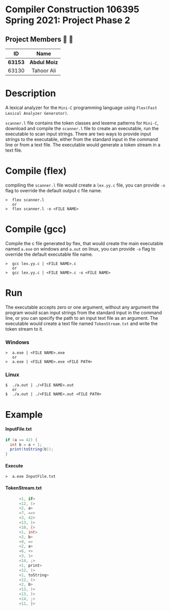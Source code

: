 # Compiler Construction 106395 Spring 2021: Project Phase 2

## Project Members 👨 👩

|    ID     |      Name      |
| :-------: | :------------: |
| **63153** | **Abdul Moiz** |
|   63130   |   Tahoor Ali   |

# Description

A lexical analyzer for the `Mini-C` programming language using `Flex(Fast Lexical Analyzer Generator)`.

`scanner.l` file contains the token classes and lexeme patterns for `Mini-C`, download and compile the `scanner.l` file to create an executable, run the executable to scan input strings. There are two ways to provide input strings to the executable, either from the standard input in the command line or from a text file. The executable would generate a token stream in a text file.

# Compile (flex)

compiling the `scanner.l` file would create a `lex.yy.c` file, you can provide `-o` flag to override the default output c file name.

```
>  flex scanner.l
   or
>  flex scanner.l -o <FILE NAME>
```

# Compile (gcc)

Compile the c file generated by flex, that would create the main executable named `a.exe` on windows and `a.out` on linux, you can provide `-o` flag to override the default executable file name.

```
>  gcc lex.yy.c | <FILE NAME>.c
   or
>  gcc lex.yy.c | <FILE NAME>.c -o <FILE NAME>
```

# Run

The executable accepts zero or one argument, without any argument the program would scan input strings from the standard input in the command line, or you can specify the path to an input text file as an argument. The executable would create a text file named `TokenStream.txt` and write the token stream to it.

### Windows

```
>  a.exe | <FILE NAME>.exe
   or
>  a.exe | <FILE NAME>.exe <FILE PATH>
```

### Linux

```
$  ./a.out | ./<FILE NAME>.out
   or
$  ./a.out | ./<FILE NAME>.out <FILE PATH>
```

# Example

#### InputFile.txt

```cs
if (a == 42) {
  int b = a + 1;
  print(toString(b));
}
```

#### Execute

```
>  a.exe InputFile.txt
```

#### TokenStream.txt

```c
      <1, if>
      <12, (>
      <2, a>
      <7, ==>
      <3, 42>
      <13, )>
      <10, {>
      <1, int>
      <2, b>
      <9, =>
      <2, a>
      <6, +>
      <3, 1>
      <14, ;>
      <1, print>
      <12, (>
      <1, toString>
      <12, (>
      <2, b>
      <13, )>
      <13, )>
      <14, ;>
      <11, }>
```
